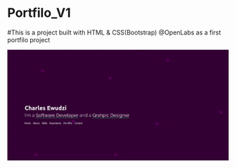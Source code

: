 # Portfilo_V1

#This is a project built with HTML & CSS(Bootstrap) @OpenLabs as a first portfilo project

<!-- https://picsum.photos/300/200 -->

<img src="./public/imgs/screenshots/home.png" width="100%"  height="50%"/>
